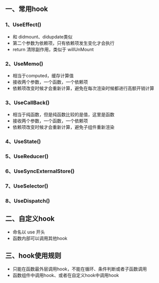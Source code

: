 ## 一、常用hook

### 1、UseEffect() 

- 和 didmount、didupdate类似
- 第二个参数为依赖项，只有依赖项发生变化才会执行
- return 清除副作用，类似于 willUnMount

### 2、UseMemo()

- 相当于computed，缓存计算值
- 接收两个参数，一个函数，一个依赖项
- 依赖项改变时候才会重新计算，避免在每次渲染时候都进行高额开销计算

### 3、UseCallBack()

- 相当于纯函数，但是纯函数比较的是值，这里是函数
- 接收两个参数，一个函数，一个依赖项
- 依赖项改变时候才会重新计算，避免子组件重新渲染

### 4、UseState()

### 5、UseReducer() 

### 6、UseSyncExternalStore()

### 7、UseSelector()

### 8、UseDispatch()





## 二、自定义hook

- 命名以 use 开头 
- 函数内部可以调用其他hook



## 三、hook使用规则

- 只能在函数最外层调用hook，不能在循环、条件判断或者子函数调用
- 函数组件中调用hook、或者在自定义hook中调用hook
